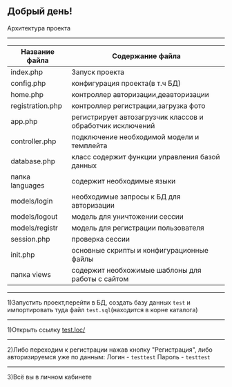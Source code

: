 Добрый день!
-----------------------------------
Архитектура проекта
*****
Название файла  | Содержание файла
----------------|----------------------
index.php       | Запуск проекта
config.php      | конфигурация проекта(в т.ч БД)
home.php        | контроллер авторизации,деавторизации
registration.php| контроллер регистрации,загрузка фото
app.php         | регистрирует автозагрузчик классов и обработчик исключений
controller.php  | подключение необходимой модели и темплейта
database.php    | класс содержит функции управления базой данных
папка languages | содержит необходимые языки
models/login    | необходимые запросы к БД для авторизации
models/logout   | модель для уничтожении сессии
models/registr  | модель для регистрации пользователя
session.php     | проверка сессии
init.php        | основные скрипты и конфигурационные файлы
папка views     | содержит необхожимые шаблоны для работы с сайтом

************
1)Запустить проект,перейти в БД, создать базу данных `test` и импортировать туда файл `test.sql`(находится в корне каталога)
*** 
1)Открыть ссылку [test.loc/](www.test.loc/)
***
2)Либо переходим к регистрации нажав кнопку "Регистрация",
либо авторизируемся уже по данным: Логин - `testtest`
Пароль - `testtest`
***
3)Всё вы в личном кабинете

